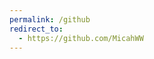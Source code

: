 ```yaml
---
permalink: /github
redirect_to:
  - https://github.com/MicahWW
---
```

<!-- This forwarding is setup to support the legacy forwards setup from when forwarding was setup by the DNS provider. -->
